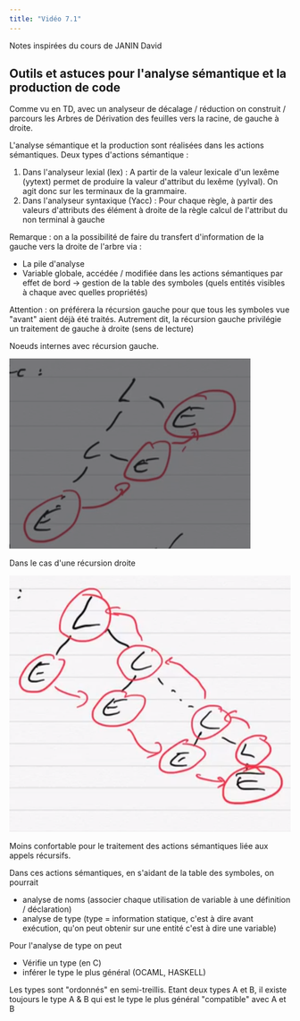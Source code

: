 ```yaml
---
title: "Vidéo 7.1"
---
```


Notes inspirées du cours de JANIN David

## Outils et astuces pour l'analyse sémantique et la production de code

Comme vu en TD, avec un analyseur de décalage / réduction on construit /
parcours les Arbres de Dérivation des feuilles vers la racine, de gauche à
droite.

L'analyse sémantique et la production sont réalisées dans les actions
sémantiques. Deux types d'actions sémantique :

1. Dans l'analyseur lexial (lex) : A partir de la valeur lexicale d'un lexême (yytext) permet de produire la valeur
   d'attribut du lexême (yylval). On agit donc sur les terminaux de la grammaire.
2. Dans l'analyseur syntaxique (Yacc) : Pour chaque règle, à partir des valeurs
   d'attributs des élément à droite de la règle calcul
   de l'attribut du non terminal à gauche

Remarque : on a la possibilité de faire du transfert d'information de la gauche
vers la droite de l'arbre via :

+ La pile d'analyse
+ Variable globale, accédée / modifiée dans les actions sémantiques par effet de
  bord -> gestion de la table des symboles (quels entités visibles à chaque avec
  quelles propriétés)

Attention : on préférera la récursion gauche pour que tous les symboles vue
"avant" aient déjà été traités. Autrement dit, la récursion gauche privilégie un
traitement de gauche à droite (sens de lecture)

Noeuds internes avec récursion gauche.

![](./img/61.png)

Dans le cas d'une récursion droite

![](./img/62.png)

Moins confortable pour le traitement des actions sémantiques liée aux appels
récursifs.

Dans ces actions sémantiques, en s'aidant de la table des symboles, on pourrait

+ analyse de noms (associer chaque utilisation de variable à une définition /
  déclaration)
+ analyse de type (type = information statique, c'est à dire avant exécution,
  qu'on peut obtenir sur une entité c'est à dire une variable)

Pour l'analyse de type on peut

+ Vérifie un type (en C)
+ inférer le type le plus général (OCAML, HASKELL)

Les types sont "ordonnés" en semi-treillis. Etant deux types A et B, il existe
toujours le type A & B qui est le type le plus général "compatible" avec A
et B
